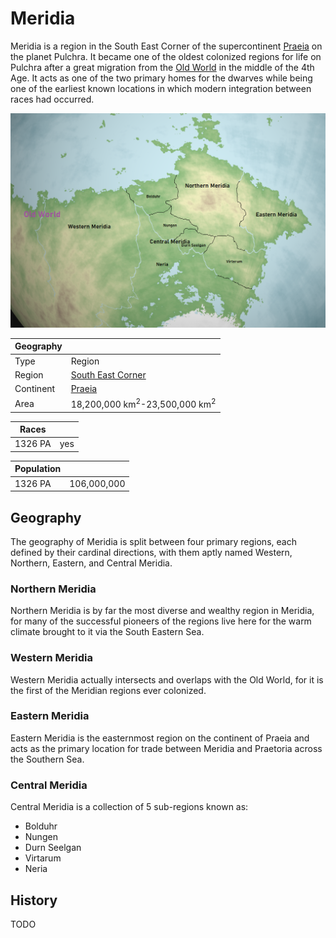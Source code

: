 # Meridia

Meridia is a region in the South East Corner of the supercontinent [Praeia](../Planes/pulchra.md#praeia) on the planet Pulchra. It became one of the oldest colonized regions for life on Pulchra after a great migration from the [Old World](old_world.md) in the middle of the 4th Age. It acts as one of the two primary homes for the dwarves while being one of the earliest known locations in which modern integration between races had occurred.

![Meridia](../../Media/meridia.png)

| Geography | |
| - | - |
| Type | Region |
| Region | [South East Corner](../Planes/pulchra.md#south-eastern-corner) |
| Continent | [Praeia](../Planes/pulchra.md#praeia) |
| Area | 18,200,000 km<sup>2</sup>-23,500,000 km<sup>2</sup> |

| Races | |
| - | - |
| 1326 PA | yes |

| Population | |
| - | - |
| 1326 PA | 106,000,000 |

## Geography

The geography of Meridia is split between four primary regions, each defined by their cardinal directions, with them aptly named Western, Northern, Eastern, and Central Meridia.

### Northern Meridia

Northern Meridia is by far the most diverse and wealthy region in Meridia, for many of the successful pioneers of the regions live here for the warm climate brought to it via the South Eastern Sea.

### Western Meridia

Western Meridia actually intersects and overlaps with the Old World, for it is the first of the Meridian regions ever colonized.

### Eastern Meridia

Eastern Meridia is the easternmost region on the continent of Praeia and acts as the primary location for trade between Meridia and Praetoria across the Southern Sea.

### Central Meridia

Central Meridia is a collection of 5 sub-regions known as:

- Bolduhr
- Nungen
- Durn Seelgan
- Virtarum
- Neria

## History

TODO
